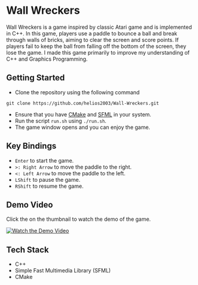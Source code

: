 # Wall Wreckers

Wall Wreckers is a game inspired by classic Atari game and is implemented in C++. In this game, players use a paddle to bounce a ball and break through walls of bricks, aiming to clear the screen and score points. If players fail to keep the ball from falling off the bottom of the screen, they lose the game. I made this game primarily to improve my understanding of C++ and Graphics Programming.

## Getting Started
- Clone the repository using the following command
```
git clone https://github.com/helios2003/Wall-Wreckers.git
```
- Ensure that you have [CMake](https://cmake.org/download/) and [SFML](https://www.sfml-dev.org/download.php) in your system.
- Run the script ``run.sh`` using ``./run.sh``.
- The game window opens and you can enjoy the game.

## Key Bindings
- `Enter` to start the game.
- `>: Right Arrow` to move the paddle to the right.
- `<: Left Arrow` to move the paddle to the left.
- `LShift` to pause the game.
- `RShift` to resume the game.

## Demo Video

Click the on the thumbnail to watch the demo of the game.

[![Watch the Demo Video](https://img.youtube.com/vi/x5TDcyW9Jy8/0.jpg)](https://www.youtube.com/watch?v=x5TDcyW9Jy8)


## Tech Stack
- C++
- Simple Fast Multimedia Library (SFML)
- CMake

